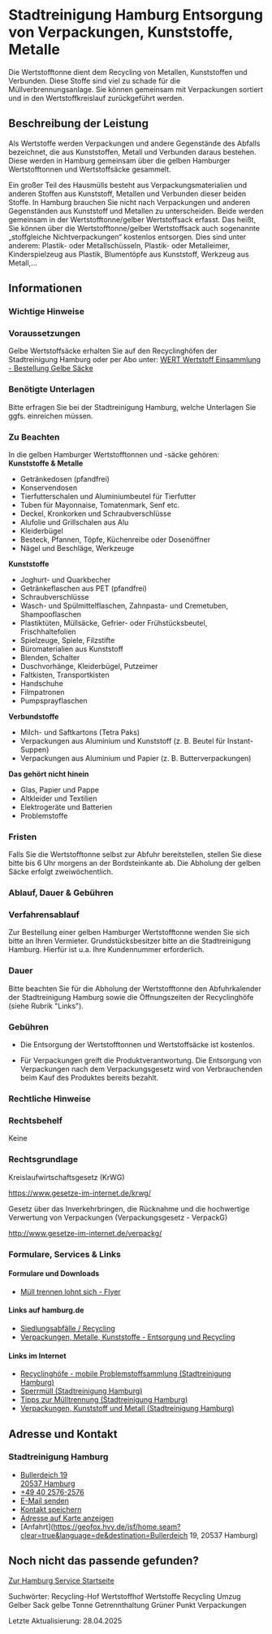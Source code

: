 




Stadtreinigung Hamburg Entsorgung von Verpackungen, Kunststoffe, Metalle
========================================================================

Die Wertstofftonne dient dem Recycling von Metallen, Kunststoffen und Verbunden. Diese Stoffe sind viel zu schade für die Müllverbrennungsanlage. Sie können gemeinsam mit Verpackungen sortiert und in den Wertstoffkreislauf zurückgeführt werden.

Beschreibung der Leistung
-------------------------

Als Wertstoffe werden Verpackungen und andere Gegenstände des Abfalls bezeichnet, die aus Kunststoffen, Metall und Verbunden daraus bestehen. Diese werden in Hamburg gemeinsam über die gelben Hamburger Wertstofftonnen und Wertstoffsäcke gesammelt.
  
  
Ein großer Teil des Hausmülls besteht aus Verpackungsmaterialien und anderen Stoffen aus Kunststoff, Metallen und Verbunden dieser beiden Stoffe. In Hamburg brauchen Sie nicht nach Verpackungen und anderen Gegenständen aus Kunststoff und Metallen zu unterscheiden. Beide werden gemeinsam in der Wertstofftonne/gelber Wertstoffsack erfasst. Das heißt, Sie können über die Wertstofftonne/gelber Wertstoffsack auch sogenannte „stoffgleiche Nichtverpackungen“ kostenlos entsorgen. Dies sind unter anderem: Plastik- oder Metallschüsseln, Plastik- oder Metalleimer, Kinderspielzeug aus Plastik, Blumentöpfe aus Kunststoff, Werkzeug aus Metall,…

Informationen
-------------

### Wichtige Hinweise

### Voraussetzungen

Gelbe Wertstoffsäcke erhalten Sie auf den Recyclinghöfen der Stadtreinigung Hamburg oder per Abo unter: [WERT Wertstoff Einsammlung - Bestellung Gelbe Säcke](https://www.wert.de/privatkunden/bestellung-gelbe-saecke/)

### Benötigte Unterlagen

Bitte erfragen Sie bei der Stadtreinigung Hamburg, welche Unterlagen Sie ggfs. einreichen müssen.

### Zu Beachten

In die gelben Hamburger Wertstofftonnen und -säcke gehören:  
**Kunststoffe & Metalle**

* Getränkedosen (pfandfrei)
* Konservendosen
* Tierfutterschalen und Aluminiumbeutel für Tierfutter
* Tuben für Mayonnaise, Tomatenmark, Senf etc.
* Deckel, Kronkorken und Schraubverschlüsse
* Alufolie und Grillschalen aus Alu
* Kleiderbügel
* Besteck, Pfannen, Töpfe, Küchenreibe oder Dosenöffner
* Nägel und Beschläge, Werkzeuge

**Kunststoffe**

* Joghurt- und Quarkbecher
* Getränkeflaschen aus PET (pfandfrei)
* Schraubverschlüsse
* Wasch- und Spülmittelflaschen, Zahnpasta- und Cremetuben, Shampooflaschen
* Plastiktüten, Müllsäcke, Gefrier- oder Frühstücksbeutel, Frischhaltefolien
* Spielzeuge, Spiele, Filzstifte
* Büromaterialien aus Kunststoff
* Blenden, Schalter
* Duschvorhänge, Kleiderbügel, Putzeimer
* Faltkisten, Transportkisten
* Handschuhe
* Filmpatronen
* Pumpsprayflaschen

**Verbundstoffe**

* Milch- und Saftkartons (Tetra Paks)
* Verpackungen aus Aluminium und Kunststoff (z. B. Beutel für Instant-Suppen)
* Verpackungen aus Aluminium und Papier (z. B. Butterverpackungen)

**Das gehört nicht hinein**

* Glas, Papier und Pappe
* Altkleider und Textilien
* Elektrogeräte und Batterien
* Problemstoffe

### Fristen

Falls Sie die Wertstofftonne selbst zur Abfuhr bereitstellen, stellen Sie diese bitte bis 6 Uhr morgens an der Bordsteinkante ab. Die Abholung der gelben Säcke erfolgt zweiwöchentlich.

### Ablauf, Dauer & Gebühren

### Verfahrensablauf

Zur Bestellung einer gelben Hamburger Wertstofftonne wenden Sie sich bitte an Ihren Vermieter. Grundstücksbesitzer bitte an die Stadtreinigung Hamburg. Hierfür ist u.a. Ihre Kundennummer erforderlich.

### Dauer

Bitte beachten Sie für die Abholung der Wertstofftonne den Abfuhrkalender der Stadtreinigung Hamburg sowie die Öffnungszeiten der Recyclinghöfe (siehe Rubrik "Links").

### Gebühren

  
* Die Entsorgung der Wertstofftonnen und Wertstoffsäcke ist kostenlos.
  
* Für Verpackungen greift die Produktverantwortung. Die Entsorgung von Verpackungen nach dem Verpackungsgesetz wird von Verbrauchenden beim Kauf des Produktes bereits bezahlt.

### Rechtliche Hinweise

### Rechtsbehelf

Keine

### Rechtsgrundlage

Kreislaufwirtschaftsgesetz (KrWG)  
  
<https://www.gesetze-im-internet.de/krwg/>  
  
Gesetz über das Inverkehrbringen, die Rücknahme und die hochwertige Verwertung von Verpackungen (Verpackungsgesetz - VerpackG)  
  
<http://www.gesetze-im-internet.de/verpackg/>

### Formulare, Services & Links

#### Formulare und Downloads

* [Müll trennen lohnt sich - Flyer](https://files.stadtreinigung.hamburg/srh-typo3/website/download/PDF/Recycling-Flyer_BUE-deutsch_2016.pdf)

#### Links auf hamburg.de

* [Siedlungsabfälle / Recycling](https://www.hamburg.de/politik-und-verwaltung/behoerden/bukea/themen/abfall-entsorgung/siedlungsabfaelle)
* [Verpackungen, Metalle, Kunststoffe - Entsorgung und Recycling](https://www.hamburg.de/politik-und-verwaltung/behoerden/bukea/themen/abfall-entsorgung/siedlungsabfaelle/wertstoffe-159998)

#### Links im Internet

* [Recyclinghöfe - mobile Problemstoffsammlung (Stadtreinigung Hamburg)](https://www.stadtreinigung.hamburg/privatkunden/recyclinghoefe/)
* [Sperrmüll (Stadtreinigung Hamburg)](https://www.stadtreinigung.hamburg/privatkunden/sperrmuell/)
* [Tipps zur Mülltrennung (Stadtreinigung Hamburg)](https://www.stadtreinigung.hamburg/entsorgung-recycling/wertstoffe/)
* [Verpackungen, Kunststoff und Metall (Stadtreinigung Hamburg)](https://www.stadtreinigung.hamburg/kunststoff-metall/)

Adresse und Kontakt
-------------------

### Stadtreinigung Hamburg

* [Bullerdeich 19   
  20537 Hamburg](#)
* [+49 40 2576-2576](tel:+494025762576 "+49 40 2576-2576")
* [E-Mail senden](mailto:info@stadtreinigung.hamburg)
* [Kontakt speichern](//iason.hamburg.de/befi/info/vcard/111100434/ "Kontakt speichern")
* [Adresse auf Karte anzeigen](#)
* [Anfahrt](https://geofox.hvv.de/jsf/home.seam?clear=true&language=de&destination=Bullerdeich 19, 20537 Hamburg)

Noch nicht das passende gefunden?
---------------------------------

 [Zur Hamburg Service Startseite](/service/)

Suchwörter: Recycling-Hof Wertstoffhof Wertstoffe Recycling Umzug Gelber Sack gelbe Tonne Getrennthaltung Grüner Punkt Verpackungen

Letzte Aktualisierung: 28.04.2025

